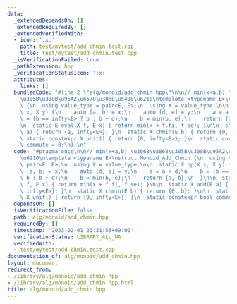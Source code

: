 ```yaml
---
data:
  _extendedDependsOn: []
  _extendedRequiredBy: []
  _extendedVerifiedWith:
  - icon: ':x:'
    path: test/mytest/add_chmin.test.cpp
    title: test/mytest/add_chmin.test.cpp
  _isVerificationFailed: true
  _pathExtension: hpp
  _verificationStatusIcon: ':x:'
  attributes:
    links: []
  bundledCode: "#line 2 \"alg/monoid/add_chmin.hpp\"\n\n// min(x+a,b) \u3068\u8868\
    \u305B\u308B\u95A2\u6570\u306E\u5408\u6210\ntemplate <typename E>\nstruct Monoid_Add_Chmin\
    \ {\n  using value_type = pair<E, E>;\n  using X = value_type;\n\n  static X op(X\
    \ x, X y) {\n    auto [a, b] = x;\n    auto [d, e] = y;\n    a = a + d;\n    b\
    \ = (b == infty<E> ? b : b + d);\n    b = min(b, e);\n    return {a, b};\n  }\n\
    \n  static E eval(X f, E x) { return min(x + f.fi, f.se); }\n\n  static X add(E\
    \ a) { return {a, infty<E>}; }\n  static X chmin(E b) { return {0, b}; }\n\n \
    \ static constexpr X unit() { return {0, infty<E>}; }\n  static constexpr bool\
    \ commute = 0;\n};\n"
  code: "#pragma once\n\n// min(x+a,b) \u3068\u8868\u305B\u308B\u95A2\u6570\u306E\u5408\
    \u6210\ntemplate <typename E>\nstruct Monoid_Add_Chmin {\n  using value_type =\
    \ pair<E, E>;\n  using X = value_type;\n\n  static X op(X x, X y) {\n    auto\
    \ [a, b] = x;\n    auto [d, e] = y;\n    a = a + d;\n    b = (b == infty<E> ?\
    \ b : b + d);\n    b = min(b, e);\n    return {a, b};\n  }\n\n  static E eval(X\
    \ f, E x) { return min(x + f.fi, f.se); }\n\n  static X add(E a) { return {a,\
    \ infty<E>}; }\n  static X chmin(E b) { return {0, b}; }\n\n  static constexpr\
    \ X unit() { return {0, infty<E>}; }\n  static constexpr bool commute = 0;\n};"
  dependsOn: []
  isVerificationFile: false
  path: alg/monoid/add_chmin.hpp
  requiredBy: []
  timestamp: '2023-02-01 23:31:55+09:00'
  verificationStatus: LIBRARY_ALL_WA
  verifiedWith:
  - test/mytest/add_chmin.test.cpp
documentation_of: alg/monoid/add_chmin.hpp
layout: document
redirect_from:
- /library/alg/monoid/add_chmin.hpp
- /library/alg/monoid/add_chmin.hpp.html
title: alg/monoid/add_chmin.hpp
---
```

